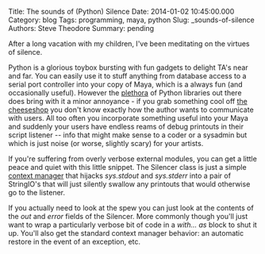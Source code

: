 Title: The sounds of (Python) Silence
Date: 2014-01-02 10:45:00.000
Category: blog
Tags: programming, maya, python
Slug: _sounds-of-silence
Authors: Steve Theodore
Summary: pending

After a long vacation with my children, I've been meditating on the virtues of silence.  
  
Python is a glorious toybox bursting with fun gadgets to delight TA's near and far.  You can easily use it to stuff anything from database access to a serial port controller into your copy of Maya, which is a always fun (and occasionally useful).  However the [plethora](http://www.youtube.com/watch?v=-mTUmczVdik) of Python libraries out there does bring with it a minor annoyance - if you grab something cool off [the cheeseshop](https://pypi.python.org/pypi) you don't know exactly how the author wants to communicate with users.  All too often you incorporate something useful into your Maya and suddenly your users have endless reams of debug printouts in their script listener -- info that might make sense to a coder or a sysadmin but which is just noise (or worse, slightly scary) for your artists.  


  
If you're suffering from overly verbose external modules, you can get a little peace and quiet with this little snippet. The Silencer class is just a simple [context manager](http://docs.python.org/2.7/reference/datamodel.html#context-managers) that hijacks _sys.stdout_ and _sys.stderr_ into a pair of StringIO's that will just silently swallow any printouts that would otherwise go to the listener.   


  
  


If you actually need to look at the spew you can just look at the contents of the _out_ and _error_ fields of the Silencer.   More commonly though you'll just want to wrap a particularly verbose bit of code in a _with... as_ block to shut it up.  You'll also get the standard context manager behavior: an automatic restore in the event of an exception, etc.  
  
  


  


